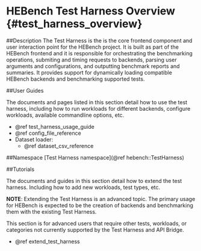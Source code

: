 HEBench Test Harness Overview                {#test_harness_overview}
========================
##Description
The Test Harness is the is the core frontend component and user interaction point for the HEBench project. It is built as part of the HEBench frontend and it is responsible for orchestrating the benchmarking operations, submiting and timing requests to backends, parsing user arguments and configurations, and outputting benchmark reports and summaries. It provides support for dynamically loading compatible HEBench backends and benchmarking supported tests. 

##User Guides

The documents and pages listed in this section detail how to use the test harness, including how to run workloads for different backends, configure workloads, available commandline options, etc.
 
 - @ref test_harness_usage_guide
 - @ref config_file_reference
 - Dataset loader:
   - @ref dataset_csv_reference

##Namespace
[Test Harness namespace](@ref hebench::TestHarness)

##Tutorials

The documents and guides in this section detail how to extend the test harness. Including how to add new workloads, test types, etc.

**NOTE**: Extending the Test Harness is an advanced topic. The primary usage for HEBench is expected to be the creation of backends and benchmarking them with the existing Test Harness.

This section is for advanced users that require other tests, workloads, or categories not currently supported by the Test Harness and API Bridge.

 - @ref extend_test_harness
